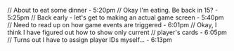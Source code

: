 // About to eat some dinner - 5:20pm
// Okay I'm eating. Be back in 15? - 5:25pm
// Back early - let's get to making an actual game screen - 5:40pm
// Need to read up on how game events are triggered - 6:01pm
// Okay, I think I have figured out how to show only current
// player's cards - 6:05pm
// Turns out I have to assign player IDs myself... - 6:13pm
